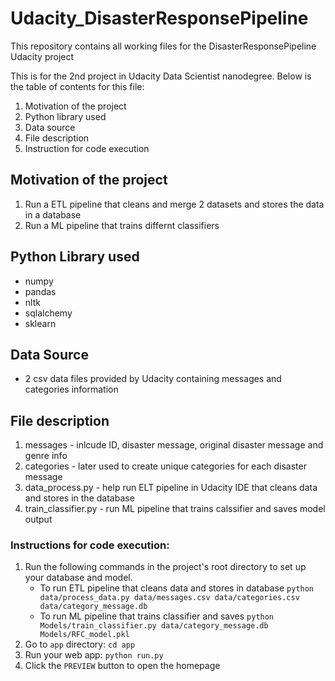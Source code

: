 # Udacity_DisasterResponsePipeline
This repository contains all working files for the DisasterResponsePipeline Udacity project

This is for the 2nd project in Udacity Data Scientist nanodegree. Below is the table of contents for this file: 
1. Motivation of the project
2. Python library used
3. Data source
4. File description
5. Instruction for code execution

## Motivation of the project 

1. Run a ETL pipeline that cleans and merge 2 datasets and stores the data in a database 
2. Run a ML pipeline that trains differnt classifiers 

## Python Library used
- numpy
- pandas
- nltk
- sqlalchemy
- sklearn

## Data Source
- 2 csv data files provided by Udacity containing messages and categories information

## File description 
1. messages - inlcude ID, disaster message, original disaster message and genre info
2. categories - later used to create unique categories for each disaster message
3. data_process.py - help run ELT pipeline in Udacity IDE that cleans data and stores in the database
4. train_classifier.py - run ML pipeline that trains calssifier and saves model output

### Instructions for code execution:
1. Run the following commands in the project's root directory to set up your database and model.
    - To run ETL pipeline that cleans data and stores in database
        `python data/process_data.py data/messages.csv data/categories.csv data/category_message.db`
    - To run ML pipeline that trains classifier and saves
        `python Models/train_classifier.py data/category_message.db Models/RFC_model.pkl`
2. Go to `app` directory: `cd app`
3. Run your web app: `python run.py`
4. Click the `PREVIEW` button to open the homepage


